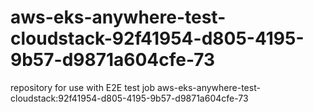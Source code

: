# aws-eks-anywhere-test-cloudstack-92f41954-d805-4195-9b57-d9871a604cfe-73
repository for use with E2E test job aws-eks-anywhere-test-cloudstack:92f41954-d805-4195-9b57-d9871a604cfe-73
